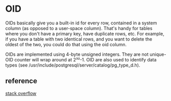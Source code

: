 # OID

OIDs basically give you a built-in id for every row, contained in a system column (as opposed to a user-space column). That's handy for tables where you don't have a primary key, have duplicate rows, etc. For example, if you have a table with two identical rows, and you want to delete the oldest of the two, you could do that using the oid column.

OIDs are implemented using 4-byte unsigned integers. They are not unique-OID counter will wrap around at 2³²-1. OID are also used to identify data types (see /usr/include/postgresql/server/catalog/pg_type_d.h).

## reference

[stack overflow](https://stackoverflow.com/questions/5625585/sql-postgres-oids-what-are-they-and-why-are-they-useful)